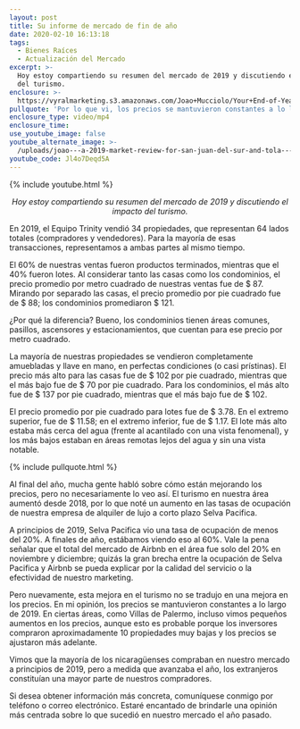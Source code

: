 ```yaml
---
layout: post
title: Su informe de mercado de fin de año
date: 2020-02-10 16:13:18
tags:
  - Bienes Raíces
  - Actualización del Mercado
excerpt: >-
  Hoy estoy compartiendo su resumen del mercado de 2019 y discutiendo el impacto
  del turismo.
enclosure: >-
  https://vyralmarketing.s3.amazonaws.com/Joao+Mucciolo/Your+End-of-Year+Market+Report.mp4
pullquote: 'Por lo que vi, los precios se mantuvieron constantes a lo largo de 2019.'
enclosure_type: video/mp4
enclosure_time:
use_youtube_image: false
youtube_alternate_image: >-
  /uploads/joao---a-2019-market-review-for-san-juan-del-sur-and-tola---una-revisión-del-mercado-2019-para-san-juan-del-sur-y-tola-youtube.jpg
youtube_code: Jl4o7Deqd5A
---
```


{% include youtube.html %}

<p style="text-align: center;"><em>Hoy estoy compartiendo su resumen del mercado de 2019 y discutiendo el impacto del turismo.</em></p>


En 2019, el Equipo Trinity vendi&oacute; 34 propiedades, que representan 64 lados totales (compradores y vendedores). Para la mayor&iacute;a de esas transacciones, representamos a ambas partes al mismo tiempo.

El 60% de nuestras ventas fueron productos terminados, mientras que el 40% fueron lotes. Al considerar tanto las casas como los condominios, el precio promedio por metro cuadrado de nuestras ventas fue de $ 87. Mirando por separado las casas, el precio promedio por pie cuadrado fue de $ 88; los condominios promediaron $ 121.

&iquest;Por qu&eacute; la diferencia? Bueno, los condominios tienen &aacute;reas comunes, pasillos, ascensores y estacionamientos, que cuentan para ese precio por metro cuadrado.

La mayor&iacute;a de nuestras propiedades se vendieron completamente amuebladas y llave en mano, en perfectas condiciones (o casi pr&iacute;stinas). El precio m&aacute;s alto para las casas fue de $ 102 por pie cuadrado, mientras que el m&aacute;s bajo fue de $ 70 por pie cuadrado. Para los condominios, el m&aacute;s alto fue de $ 137 por pie cuadrado, mientras que el m&aacute;s bajo fue de $ 102.

El precio promedio por pie cuadrado para lotes fue de $ 3.78. En el extremo superior, fue de $ 11.58; en el extremo inferior, fue de $ 1.17. El lote m&aacute;s alto estaba m&aacute;s cerca del agua (frente al acantilado con una vista fenomenal), y los m&aacute;s bajos estaban en &aacute;reas remotas lejos del agua y sin una vista notable.

{% include pullquote.html %}

Al final del a&ntilde;o, mucha gente habl&oacute; sobre c&oacute;mo est&aacute;n mejorando los precios, pero no necesariamente lo veo as&iacute;. El turismo en nuestra &aacute;rea aument&oacute; desde 2018, por lo que not&eacute; un aumento en las tasas de ocupaci&oacute;n de nuestra empresa de alquiler de lujo a corto plazo Selva Pacifica.

A principios de 2019, Selva Pacifica vio una tasa de ocupaci&oacute;n de menos del 20%. A finales de a&ntilde;o, est&aacute;bamos viendo eso al 60%. Vale la pena se&ntilde;alar que el total del mercado de Airbnb en el &aacute;rea fue solo del 20% en noviembre y diciembre; quiz&aacute;s la gran brecha entre la ocupaci&oacute;n de Selva Pacifica y Airbnb se pueda explicar por la calidad del servicio o la efectividad de nuestro marketing.

Pero nuevamente, esta mejora en el turismo no se tradujo en una mejora en los precios. En mi opini&oacute;n, los precios se mantuvieron constantes a lo largo de 2019. En ciertas &aacute;reas, como Villas de Palermo, incluso vimos peque&ntilde;os aumentos en los precios, aunque esto es probable porque los inversores compraron aproximadamente 10 propiedades muy bajas y los precios se ajustaron m&aacute;s adelante.

Vimos que la mayor&iacute;a de los nicarag&uuml;enses compraban en nuestro mercado a principios de 2019, pero a medida que avanzaba el a&ntilde;o, los extranjeros constitu&iacute;an una mayor parte de nuestros compradores.

Si desea obtener informaci&oacute;n m&aacute;s concreta, comun&iacute;quese conmigo por tel&eacute;fono o correo electr&oacute;nico. Estar&eacute; encantado de brindarle una opini&oacute;n m&aacute;s centrada sobre lo que sucedi&oacute; en nuestro mercado el a&ntilde;o pasado.